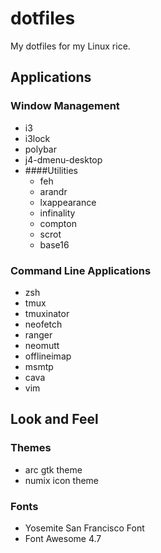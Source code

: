 # dotfiles
My dotfiles for my Linux rice.

## Applications

### Window Management

- i3
- i3lock
- polybar
- j4-dmenu-desktop
- ####Utilities
  - feh
  - arandr
  - lxappearance
  - infinality
  - compton
  - scrot
  - base16

### Command Line Applications

- zsh
- tmux
- tmuxinator
- neofetch
- ranger
- neomutt
- offlineimap
- msmtp
- cava
- vim

## Look and Feel

### Themes

- arc gtk theme
- numix icon theme

### Fonts

- Yosemite San Francisco Font
- Font Awesome 4.7
